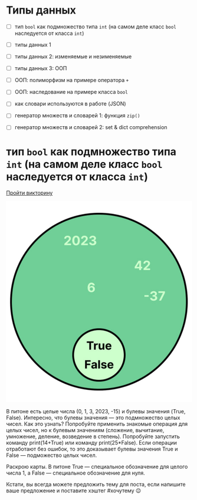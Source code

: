 # Типы данных
- [ ] тип `bool` как подмножество типа `int` (на самом деле класс `bool` наследуется от класса `int`)
- [ ] типы данных 1
- [ ] типы данных 2: изменяемые и незименяемые 
- [ ] типы данных 3: ООП
- [ ] ООП: полиморфизм на примере оператора `+`
- [ ] ООП: наследование на примере класса `bool`
- [ ] как словари используются в работе (JSON)
- [ ] генератор множеств и словарей 1:  функция `zip()`
- [ ] генератор множеств и словарей 2:  set & dict comprehension



# тип `bool` как подмножество типа `int` (на самом деле класс `bool` наследуется от класса `int`)

[Пройти викторину](https://forms.gle/ch121v4F6neQfgRT7)

![1_1_cover_bool](/images/1_1_cover_bool.jpg)

В питоне есть целые числа (0, 1, 3, 2023, -15) и булевы значения (True, False). Интересно, что булевы значения — это подмножество целых чисел. Как это узнать? Попробуйте применить знакомые операция для целых чисел, но к булевым значениям (сложение, вычитание, умножение, деление, возведение в степень). Попробуйте запустить команду print(14+True) или команду print(25*False). Если операции отработают без ошибок, то это доказывает булевы значения True и False — подможество целых чисел.

Раскрою карты. В питоне True — специальное обозначение для целого числа 1, а False — специальное обозначение для нуля.

Кстати, вы всегда можете предложить тему для поста, если напишите ваше предложение и поставите хэштег #хочутему 😉